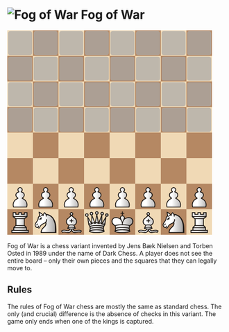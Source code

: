 # ![Fog of War](https://github.com/gbtami/pychess-variants/blob/master/static/icons/fog.svg) Fog of War

![Fog of War](https://github.com/gbtami/pychess-variants/blob/master/static/images/CVariantsGuide/Fogofwar.png)

Fog of War is a chess variant invented by Jens Bæk Nielsen and Torben Osted in 1989 under the name of Dark Chess.  A player does not see the entire board – only their own pieces and the squares that they can legally move to.

## Rules

The rules of Fog of War chess are mostly the same as standard chess. The only (and crucial) difference is the absence of checks in this variant. The game only ends when one of the kings is captured.